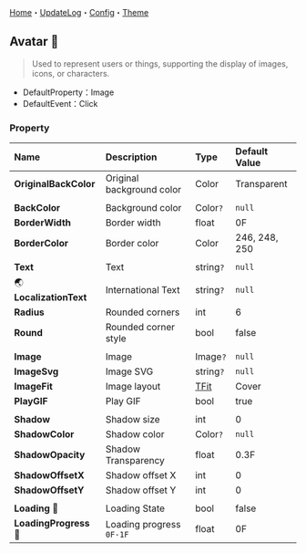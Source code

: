 [Home](../Home.md)・[UpdateLog](../UpdateLog.md)・[Config](../Config.md)・[Theme](../Theme.md)

## Avatar 👚

> Used to represent users or things, supporting the display of images, icons, or characters.

- DefaultProperty：Image
- DefaultEvent：Click

### Property

Name | Description | Type | Default Value |
:--|:--|:--|:--|
**OriginalBackColor** | Original background color | Color | Transparent |
||||
**BackColor** | Background color | Color`?` |`null` |
**BorderWidth** | Border width | float | 0F |
**BorderColor** | Border color | Color | 246, 248, 250 |
||||
**Text** | Text | string`?` | `null` |
🌏 **LocalizationText** | International Text | string`?` | `null` |
**Radius** | Rounded corners | int | 6 |
**Round** | Rounded corner style | bool | false |
||||
**Image** | Image | Image`?` | `null` |
**ImageSvg** | Image SVG | string`?` | `null` |
**ImageFit** | Image layout | [TFit](Enum.md#tfit) | Cover |
**PlayGIF** | Play GIF | bool | true |
||||
**Shadow** | Shadow size | int | 0 |
**ShadowColor** | Shadow color | Color`?` | `null` |
**ShadowOpacity** | Shadow Transparency | float | 0.3F |
**ShadowOffsetX** | Shadow offset X | int | 0 |
**ShadowOffsetY** | Shadow offset Y | int | 0 |
||||
**Loading** 🔴 | Loading State | bool | false |
**LoadingProgress** 🔴 | Loading progress `0F-1F` | float | 0F |